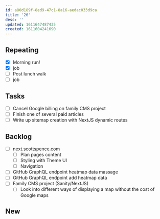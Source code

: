 ```yaml
---
id: a80d189f-8ed9-47c1-8a16-aedac033d9ca
title: '26'
desc: ''
updated: 1611647487435
created: 1611604241690
---
```


## Repeating

- [x] Morning run!
- [x] job
- [ ] Post lunch walk
- [ ] job

## Tasks

- [ ] Cancel Google billing on family CMS project
- [ ] Finish one of several paid articles
- [ ] Write up sitemap creation with NextJS dynamic routes

## Backlog

- [ ] next.scottspence.com
  - [ ] Plan pages content
  - [ ] Styling with Theme UI
  - [ ] Navigation
- [ ] GitHub GraphQL endpoint heatmap data massage
- [ ] GitHub GraphQL endpoint add heatmap data
- [ ] Family CMS project (Sanity/NextJS)
  - [ ] Look into different ways of displaying a map without the cost
        of Google maps

## New
